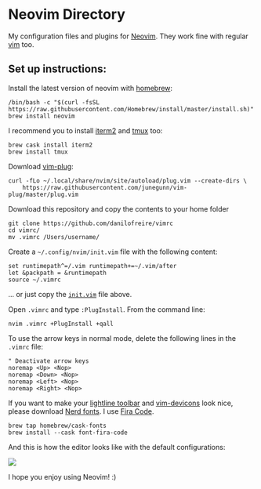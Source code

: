 # Neovim Directory

My configuration files and plugins for [Neovim](https://neovim.io/). They work fine with regular [vim](http://www.vim.org) too.

## Set up instructions:

Install the latest version of neovim with [homebrew](https://brew.sh/):
```
/bin/bash -c "$(curl -fsSL https://raw.githubusercontent.com/Homebrew/install/master/install.sh)"
brew install neovim
```

I recommend you to install [iterm2](https://www.iterm2.com/) and [tmux](https://github.com/tmux/tmux) too:
```
brew cask install iterm2
brew install tmux
```

Download [vim-plug](https://github.com/junegunn/vim-plug):
```
curl -fLo ~/.local/share/nvim/site/autoload/plug.vim --create-dirs \
    https://raw.githubusercontent.com/junegunn/vim-plug/master/plug.vim
```

Download this repository and copy the contents to your home folder
```
git clone https://github.com/danilofreire/vimrc
cd vimrc/
mv .vimrc /Users/username/
```

Create a `~/.config/nvim/init.vim` file with the following content:
```
set runtimepath^=/.vim runtimepath+=~/.vim/after
let &packpath = &runtimepath
source ~/.vimrc
```
... or just copy the [`init.vim`](https://raw.githubusercontent.com/danilofreire/vimrc/master/init.vim) file above.

Open `.vimrc` and type `:PlugInstall`. From the command line:
```
nvim .vimrc +PlugInstall +qall
```

To use the arrow keys in normal mode, delete the following lines in the `.vimrc` file:
```
" Deactivate arrow keys
noremap <Up> <Nop>
noremap <Down> <Nop>
noremap <Left> <Nop>
noremap <Right> <Nop>
```

If you want to make your [lightline toolbar](https://github.com/itchyny/lightline.vim) and [vim-devicons](https://github.com/ryanoasis/vim-devicons) look nice, please download [Nerd fonts](https://github.com/ryanoasis/nerd-fonts). I use [Fira Code](https://github.com/ryanoasis/nerd-fonts/tree/master/patched-fonts/FiraCode).
```
brew tap homebrew/cask-fonts
brew install --cask font-fira-code
```

And this is how the editor looks like with the default configurations:

![](https://github.com/danilofreire/vimrc/raw/master/neovim.png)

I hope you enjoy using Neovim! :)

